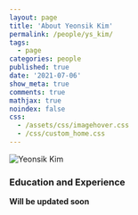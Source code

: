 ```yaml
---
layout: page
title: 'About Yeonsik Kim'
permalink: /people/ys_kim/
tags:
  - page
categories: people
published: true
date: '2021-07-06'
show_meta: true
comments: true
mathjax: true
noindex: false
css:
  - /assets/css/imagehover.css
  - /css/custom_home.css
---
```


<div class="row">
<div class="col"><div class="holder smooth">
    <img src="{{ site.url }}/assets/img/people/blank_person.png" alt="Yeonsik Kim" />
</div></div>
</div>


### Education and Experience

**Will be updated soon**





